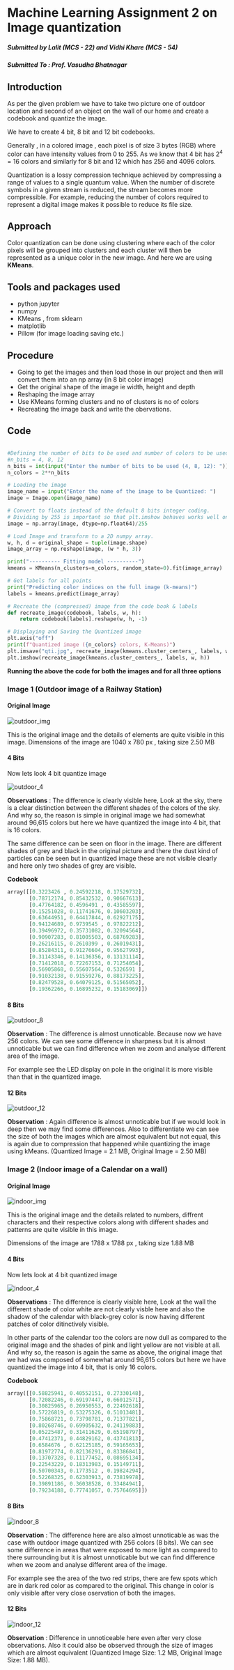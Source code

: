 # Machine Learning Assignment 2 on Image quantization 





##### Submitted by Lalit (MCS - 22) and Vidhi Khare (MCS - 54)

##### Submitted To : Prof. Vasudha Bhatnagar





## Introduction

As per the given problem we have to take two picture one of outdoor location and second of an object on the wall of our home and create a codebook and quantize the image.


We have to create 4 bit, 8 bit and 12 bit codebooks.

Generally , in a colored image , each pixel is of size 3 bytes (RGB) where color can have intensity values from 0 to 255.
As we know that 4 bit has 2<sup>4</sup> = 16 colors and similarly for 8 bit and 12 which has 256 and 4096 colors.
	
Quantization is a lossy compression technique achieved by compressing a range of values to a single quantum value. When the number of discrete symbols in a given stream is reduced, the stream becomes more compressible. For example, reducing the number of colors required to represent a digital image makes it possible to reduce its file size.

## Approach

Color quantization can be done using clustering  where each of the color pixels will be grouped into clusters and each cluster will then be represented as a unique color in the new image. And here we are using __KMeans__.



## Tools and packages used

- python jupyter
- numpy
- KMeans , from sklearn
- matplotlib
- Pillow (for image loading saving etc.)

## Procedure

- Going to get the images and then load those in our project and then will convert them into an np array (in 8 bit color image)
- Get the original shape of the image ie width, height and depth
- Reshaping the image array
- Use KMeans forming clusters and no of clusters is no of colors 
- Recreating the image back and write the obervations.



## Code 

```python

#Defining the number of bits to be used and number of colors to be used
#n_bits = 4, 8, 12
n_bits = int(input("Enter the number of bits to be used (4, 8, 12): "))
n_colors = 2**n_bits

# Loading the image
image_name = input("Enter the name of the image to be Quantized: ")
image = Image.open(image_name)

# Convert to floats instead of the default 8 bits integer coding. 
# Dividing by 255 is important so that plt.imshow behaves works well on float data (need to be in the range [0-1])
image = np.array(image, dtype=np.float64)/255

# Load Image and transform to a 2D numpy array.
w, h, d = original_shape = tuple(image.shape)
image_array = np.reshape(image, (w * h, 3))

print("---------- Fitting model ----------")
kmeans = KMeans(n_clusters=n_colors, random_state=0).fit(image_array)

# Get labels for all points
print("Predicting color indices on the full image (k-means)")
labels = kmeans.predict(image_array)

# Recreate the (compressed) image from the code book & labels
def recreate_image(codebook, labels, w, h):
    return codebook[labels].reshape(w, h, -1)

# Displaying and Saving the Quantized image
plt.axis("off")
print(f"Quantized image ({n_colors} colors, K-Means)")
plt.imsave("qti.jpg", recreate_image(kmeans.cluster_centers_, labels, w, h))
plt.imshow(recreate_image(kmeans.cluster_centers_, labels, w, h))

```



__Running the above the code for both the images and for all three options__



### Image 1 (Outdoor image of a Railway Station)


#### Original Image

![outdoor_img](Outdoor.jpg)



This is the original image and the details of elements are quite visible in this image.
Dimensions of the image are 1040 x 780 px , taking size 2.50 MB



#### 4 Bits 



Now lets look 4 bit quantize image 

![outdoor_4](qto1.jpg)



__Observations__ : The difference is clearly visible here, Look at the sky, there is a clear distinction between the different shades of the colors of the sky. And why so, the reason is simple in original image we had somewhat around 96,615 colors but here we have quantized the image into 4 bit, that is 16 colors.

The same difference can be seen on floor in the image. There are different shades of grey and black in the original picture and there the dust kind of particles can be seen but in quantized image these are not visible clearly and here only two shades of grey are visible.

__Codebook__ 

```python
array([[0.3223426 , 0.24592218, 0.17529732],
       [0.78712174, 0.85432532, 0.90667613],
       [0.47764182, 0.4596491 , 0.43585597],
       [0.15251028, 0.11741676, 0.10603203],
       [0.63644951, 0.64417844, 0.62927175],
       [0.94124689, 0.9739545 , 0.97822212],
       [0.39496972, 0.35731082, 0.32094564],
       [0.90907283, 0.81005503, 0.68769283],
       [0.26216115, 0.2610399 , 0.26019431],
       [0.85284311, 0.91276604, 0.95627993],
       [0.31143346, 0.14136356, 0.13131114],
       [0.71412018, 0.72267153, 0.71254054],
       [0.56905868, 0.55607564, 0.5326591 ],
       [0.91032138, 0.91559276, 0.88173225],
       [0.82479528, 0.64079125, 0.51565052],
       [0.19362266, 0.16895232, 0.15183069]])
```



#### 8 Bits

![outdoor_8](qto2.jpg)



__Observation__ : The difference is almost unnoticable. Because now we have 256 colors. We can see some difference in sharpness but it is almost unnoticable but we can find difference when we zoom and analyse different area of the image. 

For example see the LED display on pole in the original it is more visible than that in the quantized image.



#### 12 Bits

![outdoor_12](qto3.jpg)



__Observation__ : Again difference is almost unnoticable but if we would look in deep then we may find some differences. Also to differentiate we can see the size of both the images which are almost equivalent but not equal, this is again due to compression that happened while quantizing the image using kMeans. (Quantized Image = 2.1 MB, Original Image = 2.50 MB)



### Image 2 (Indoor image of a Calendar on a wall)


#### Original Image

![indoor_img](Indoor.jpg)



This is the original image and the details related to numbers, diffrent characters and their respective colors along with different shades and patterns are quite visible in this image. 

Dimensions of the image are 1788 x 1788 px , taking size 1.88 MB



#### 4 Bits 



Now lets look at 4 bit quantized image 

![indoor_4](qti1.jpg)



__Observations__ : The difference is clearly visible here, Look at the wall the different shade of color white are not clearly visble here and also the shadow of the calendar with black-grey color is now having different patches of color ditinctively visible.

In other parts of the calendar too the colors are now dull as compared to the original image and the shades of pink and light yellow are not visible at all. And why so, the reason is again the same as above, the original image that we had was composed of somewhat around 96,615 colors but here we have quantized the image into 4 bit, that is only 16 colors.

__Codebook__ 

```python
array([[0.58825941, 0.40552151, 0.27330148],
       [0.72082246, 0.69197447, 0.66012571],
       [0.30825965, 0.26950553, 0.22492618],
       [0.57226819, 0.53275326, 0.51013481],
       [0.75868721, 0.73798781, 0.71377821],
       [0.80268746, 0.69905632, 0.24119883],
       [0.05225487, 0.31411629, 0.65198797],
       [0.47412371, 0.44829162, 0.43741813],
       [0.6584676 , 0.62125185, 0.59165653],
       [0.81972774, 0.82136291, 0.83386841],
       [0.13707328, 0.11177452, 0.08695134],
       [0.22543229, 0.18313983, 0.15149711],
       [0.50700343, 0.1773512 , 0.19824294],
       [0.52268325, 0.62303913, 0.73819978],
       [0.39891186, 0.36038528, 0.33484941],
       [0.79234188, 0.77741057, 0.75764695]])
```


#### 8 Bits

![indoor_8](qti2.jpg)



__Observation__ : The difference here are also almost unnoticable as was the case with outdoor image quantized with 256 colors (8 bits). We can see some difference in areas that were exposed to more light as compared to there surrounding but it is almost unnoticable but we can find difference when we zoom and analyse different area of the image. 

For example see the area of the two red strips, there are few spots which are in dark red color as compared to the original. This change in color is only visible after very close oservation of both the images.



#### 12 Bits

![indoor_12](qti3.jpg)



__Observation__ : Difference in unnoticeable here even after very close observations. Also it could also be observed through the size of images which are almost equivalent (Quantized Image Size: 1.2 MB, Original Image Size: 1.88 MB). 
